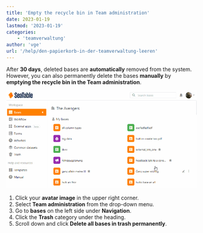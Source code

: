 ```yaml
---
title: 'Empty the recycle bin in Team administration'
date: 2023-01-19
lastmod: '2023-01-19'
categories:
    - 'teamverwaltung'
author: 'vge'
url: '/help/den-papierkorb-in-der-teamverwaltung-leeren'
---
```


After **30 days**, deleted bases are **automatically** removed from the system. However, you can also permanently delete the bases **manually** by **emptying the recycle bin in the Team administration**.

![Empty the trash](images/Den-Papierkorb-leeren.gif)

1. Click your **avatar image** in the upper right corner.
2. Select **Team administration** from the drop-down menu.
3. Go to **bases** on the left side under **Navigation**.
4. Click the **Trash** category under the heading.
5. Scroll down and click **Delete all bases in trash permanently**.
